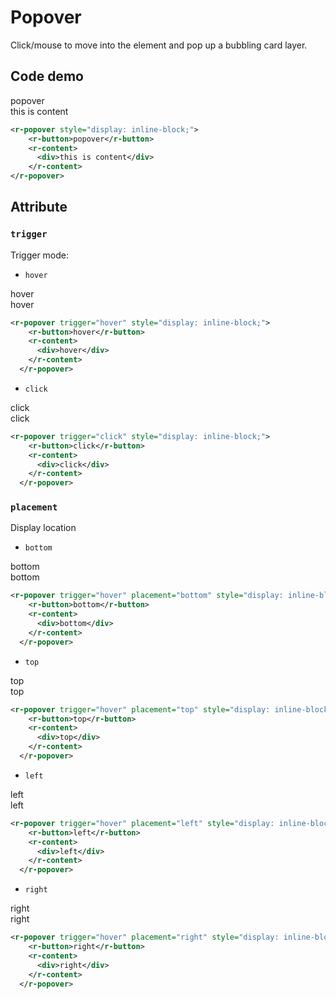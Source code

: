# Popover

Click/mouse to move into the element and pop up a bubbling card layer.

## Code demo

<r-popover style="display: inline-block;">
    <r-button>popover</r-button>
    <r-content>
      <div>this is content</div>
    </r-content>
  </r-popover>

```xml
<r-popover style="display: inline-block;">
    <r-button>popover</r-button>
    <r-content>
      <div>this is content</div>
    </r-content>
</r-popover>
```

## Attribute

### `trigger`

Trigger mode:

- `hover`

<r-popover trigger="hover" style="display: inline-block;">
    <r-button>hover</r-button>
    <r-content>
      <div>hover</div>
    </r-content>
  </r-popover>

```xml
<r-popover trigger="hover" style="display: inline-block;">
    <r-button>hover</r-button>
    <r-content>
      <div>hover</div>
    </r-content>
  </r-popover>
```

- `click`

<r-popover trigger="click" style="display: inline-block;">
    <r-button>click</r-button>
    <r-content>
      <div>click</div>
    </r-content>
  </r-popover>

```xml
<r-popover trigger="click" style="display: inline-block;">
    <r-button>click</r-button>
    <r-content>
      <div>click</div>
    </r-content>
  </r-popover>
```

### `placement`

Display location

- `bottom`

<r-popover trigger="hover" placement="bottom" style="display: inline-block;">
    <r-button>bottom</r-button>
    <r-content>
      <div>bottom</div>
    </r-content>
  </r-popover>

```xml
<r-popover trigger="hover" placement="bottom" style="display: inline-block;">
    <r-button>bottom</r-button>
    <r-content>
      <div>bottom</div>
    </r-content>
  </r-popover>
```

- `top`

<r-popover trigger="hover" placement="top" style="display: inline-block;">
    <r-button>top</r-button>
    <r-content>
      <div>top</div>
    </r-content>
  </r-popover>

```xml
<r-popover trigger="hover" placement="top" style="display: inline-block;">
    <r-button>top</r-button>
    <r-content>
      <div>top</div>
    </r-content>
  </r-popover>
```

- `left`

<r-popover trigger="hover" placement="left" style="display: inline-block;">
    <r-button>left</r-button>
    <r-content>
      <div>left</div>
    </r-content>
  </r-popover>

```xml
<r-popover trigger="hover" placement="left" style="display: inline-block;">
    <r-button>left</r-button>
    <r-content>
      <div>left</div>
    </r-content>
  </r-popover>
```

- `right`

<r-popover trigger="hover" placement="right" style="display: inline-block;">
    <r-button>right</r-button>
    <r-content>
      <div>right</div>
    </r-content>
  </r-popover>

```xml
<r-popover trigger="hover" placement="right" style="display: inline-block;">
    <r-button>right</r-button>
    <r-content>
      <div>right</div>
    </r-content>
  </r-popover>
```
